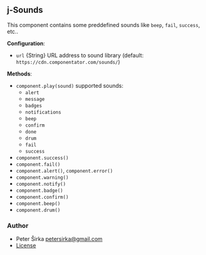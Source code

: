 ## j-Sounds

This component contains some preddefined sounds like `beep`, `fail`, `success`, etc..

__Configuration__:

- `url` {String} URL address to sound library (default: `https://cdn.componentator.com/sounds/`)

__Methods__:

- `component.play(sound)` supported sounds:
	- `alert`
	- `message`
	- `badges`
	- `notifications`
	- `beep`
	- `confirm`
	- `done`
	- `drum`
	- `fail`
	- `success`
- `component.success()`
- `component.fail()`
- `component.alert()`, `component.error()`
- `component.warning()`
- `component.notify()`
- `component.badge()`
- `component.confirm()`
- `component.beep()`
- `component.drum()`

### Author

- Peter Širka <petersirka@gmail.com>
- [License](https://www.totaljs.com/license/)